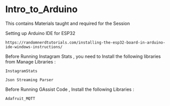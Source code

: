 # Intro_to_Arduino
This contains Materials taught and required for the Session

Setting up Arduino IDE for ESP32 

```
https://randomnerdtutorials.com/installing-the-esp32-board-in-arduino-ide-windows-instructions/ 
```

Before Running Instagram Stats , you need to Install the following libraries from Manage Libraries : 

`InstagramStats`

`Json Streaming Parser`


Before Running GAssist Code , Install the following Libraries : 

`Adafruit_MQTT` 
